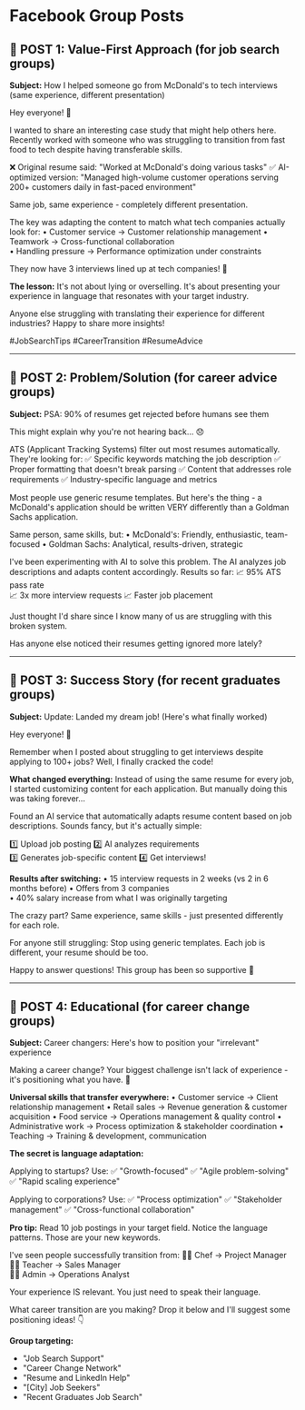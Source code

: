 
# Facebook Group Posts

## 📘 POST 1: Value-First Approach (for job search groups)
**Subject:** How I helped someone go from McDonald's to tech interviews (same experience, different presentation)

Hey everyone! 👋

I wanted to share an interesting case study that might help others here. Recently worked with someone who was struggling to transition from fast food to tech despite having transferable skills.

❌ Original resume said: "Worked at McDonald's doing various tasks"
✅ AI-optimized version: "Managed high-volume customer operations serving 200+ customers daily in fast-paced environment"

Same job, same experience - completely different presentation.

The key was adapting the content to match what tech companies actually look for:
• Customer service → Customer relationship management
• Teamwork → Cross-functional collaboration  
• Handling pressure → Performance optimization under constraints

They now have 3 interviews lined up at tech companies! 🎉

**The lesson:** It's not about lying or overselling. It's about presenting your experience in language that resonates with your target industry.

Anyone else struggling with translating their experience for different industries? Happy to share more insights!

#JobSearchTips #CareerTransition #ResumeAdvice

---

## 📘 POST 2: Problem/Solution (for career advice groups)
**Subject:** PSA: 90% of resumes get rejected before humans see them

This might explain why you're not hearing back... 😞

ATS (Applicant Tracking Systems) filter out most resumes automatically. They're looking for:
✅ Specific keywords matching the job description
✅ Proper formatting that doesn't break parsing
✅ Content that addresses role requirements
✅ Industry-specific language and metrics

Most people use generic resume templates. But here's the thing - a McDonald's application should be written VERY differently than a Goldman Sachs application.

Same person, same skills, but:
• McDonald's: Friendly, enthusiastic, team-focused
• Goldman Sachs: Analytical, results-driven, strategic

I've been experimenting with AI to solve this problem. The AI analyzes job descriptions and adapts content accordingly. Results so far:
📈 95% ATS pass rate  
📈 3x more interview requests
📈 Faster job placement

Just thought I'd share since I know many of us are struggling with this broken system.

Has anyone else noticed their resumes getting ignored more lately?

---

## 📘 POST 3: Success Story (for recent graduates groups)
**Subject:** Update: Landed my dream job! (Here's what finally worked)

Hey everyone! 🎉

Remember when I posted about struggling to get interviews despite applying to 100+ jobs? Well, I finally cracked the code!

**What changed everything:**
Instead of using the same resume for every job, I started customizing content for each application. But manually doing this was taking forever...

Found an AI service that automatically adapts resume content based on job descriptions. Sounds fancy, but it's actually simple:

1️⃣ Upload job posting
2️⃣ AI analyzes requirements  
3️⃣ Generates job-specific content
4️⃣ Get interviews!

**Results after switching:**
• 15 interview requests in 2 weeks (vs 2 in 6 months before)
• Offers from 3 companies  
• 40% salary increase from what I was originally targeting

The crazy part? Same experience, same skills - just presented differently for each role.

For anyone still struggling: Stop using generic templates. Each job is different, your resume should be too.

Happy to answer questions! This group has been so supportive 💙

---

## 📘 POST 4: Educational (for career change groups)
**Subject:** Career changers: Here's how to position your "irrelevant" experience

Making a career change? Your biggest challenge isn't lack of experience - it's positioning what you have. 🎯

**Universal skills that transfer everywhere:**
• Customer service → Client relationship management
• Retail sales → Revenue generation & customer acquisition
• Food service → Operations management & quality control
• Administrative work → Process optimization & stakeholder coordination
• Teaching → Training & development, communication

**The secret is language adaptation:**

Applying to startups? Use:
✅ "Growth-focused"
✅ "Agile problem-solving"  
✅ "Rapid scaling experience"

Applying to corporations? Use:
✅ "Process optimization"
✅ "Stakeholder management"
✅ "Cross-functional collaboration"

**Pro tip:** Read 10 job postings in your target field. Notice the language patterns. Those are your new keywords.

I've seen people successfully transition from:
👩‍🍳 Chef → Project Manager
👨‍🏫 Teacher → Sales Manager  
👩‍💼 Admin → Operations Analyst

Your experience IS relevant. You just need to speak their language.

What career transition are you making? Drop it below and I'll suggest some positioning ideas! 👇

**Group targeting:**
- "Job Search Support"
- "Career Change Network"  
- "Resume and LinkedIn Help"
- "[City] Job Seekers"
- "Recent Graduates Job Search"
